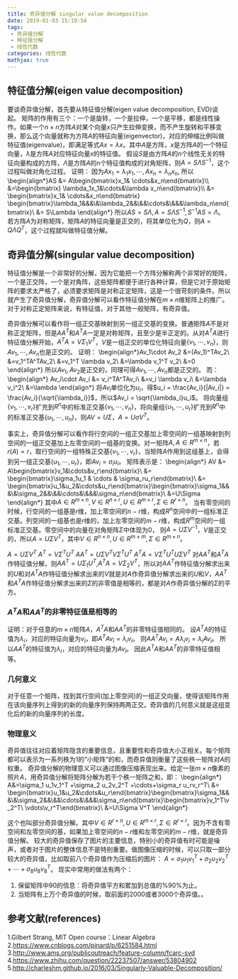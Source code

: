 ```yaml
---
title: 奇异值分解 singular value decomposition
date: 2019-01-03 15:19:54
tags:
 - 奇异值分解
 - 特征值分解
 - 线性代数
categories: 线性代数
mathjax: true
---
```


## 特征值分解(eigen value decomposition)
要谈奇异值分解，首先要从特征值分解(eigen value decomposition, EVD)谈起。
矩阵的作用有三个：一个是旋转，一个是拉伸，一个是平移，都是线性操作。如果一个$n\times n$方阵$A$对某个向量$x$只产生拉伸变换，而不产生旋转和平移变换，那么这个向量就称为方阵$A$的特征向量(eigenvector)，对应的伸缩比例叫做特征值(eigenvalue)，即满足等式$Ax = \lambda x$。其中$A$是方阵，$x$是方阵$A$的一个特征向量，$\lambda$是方阵$A$对应特征向量$x$的特征值。
假设$S$是由方阵$A$的$n$个线性无关的特征向量构成的方阵，$\Lambda$是方阵$A$的$n$个特征值构成的对角矩阵，则$A=S\Lambda S^{-1}$，这个过程叫做对角化过程。
证明：
因为$Ax_1 = \lambda_1 x_1,\cdots,Ax_n = \lambda_n x_n$,
所以
\begin{align\*}AS &= A\begin{bmatrix}x_1& \cdots&x_n\end{bmatrix}\\\\
&=\begin{bmatrix} \lambda_1x_1&\cdots&\lambda x_n\end{bmatrix}\\\\
&= \begin{bmatrix}x_1& \cdots&x_n\end{bmatrix} \begin{bmatrix}\lambda_1&&&\\&\lambda_2&&\\&&\cdots&\\&&&\lambda_n\end{bmatrix}\\
&= S\Lambda
\end{align\*}
所以$AS=S\Lambda, A=S\Lambda S^{-1}, S^{-1}AS=\Lambda$。
若方阵$A$为对称矩阵，矩阵$A$的特征向量是正交的，将其单位化为$Q$，则$A=Q\Lambda Q^T$，这个过程就叫做特征值分解。

## 奇异值分解(singular value decomposition)
特征值分解是一个非常好的分解，因为它能把一个方阵分解称两个非常好的矩阵，一个是正交阵，一个是对角阵，这些矩阵都便于进行各种计算，但是它对于原始矩阵的要求太严格了，必须要求矩阵是对称正定矩阵，这是一个很苛刻的条件。所以就产生了奇异值分解，奇异值分解可以看作特征值分解在$m\times n$维矩阵上的推广。对于对称正定矩阵来说，有特征值，对于其他一般矩阵，有奇异值。

奇异值分解可以看作将一组正交基映射到另一组正交基的变换。普通矩阵$A$不是对称正定矩阵，但是$AA^T$和$A^TA$一定是对称矩阵，且至少是半正定的。从对$A^TA$进行特征值分解开始，$A^TA=V\Sigma_1V^T$，$V$是一组正交的单位化特征向量$\{v_1,\cdots,v_n\}$，则$Av_1,\cdots,Av_n$也是正交的。
证明：
\begin{align\*}Av_1\cdot Av_2 &=(Av_1)^TAv_2\\
&=v_1^TA^TAv_2\\
&=v_1^T \lambda v_2\\
&=\lambda v_1^T v_2\\
&=0
\end{align\*}
所以$Av_1,Av_2$是正交的，同理可得$Av_1,\cdots,Av_n$都是正交的。
而：
\begin{align\*}
Av_i\cdot Av_i &= v_i^TA^TAv_i\\
&=v_i \lambda v_i\\
&=\lambda v_i^2\\
&=\lambda
\end{align\*}
将$Av_i$单位化为$u_i$，得$u_i = \frac{Av_i}{|Av_i|} = \frac{Av_i}{\sqrt{\lambda_i}}$，所以$Av_i = \sqrt{\lambda_i}u_i$。
将向量组$\{v_1,\cdots,v_r\}$扩充到$R^n$中的标准正交基$\{v_1,\cdots,v_n\}$，将向量组$\{u_1,\cdots,u_r\}$扩充到$R^n$中的标准正交基$\{u_1,\cdots,u_n\}$，则$AV = U\Sigma$，$A=U\sigma V^T$。

事实上，奇异值分解可以看作将行空间的一组正交基加上零空间的一组基映射到列空间的一组正交基加上左零空间的一组基的变换。对一矩阵$A,A\in R^{m\times n}$，若$r(A)=r$，取行空间的一组特殊正交基$\{v_1,\cdots,v_r\}$，当矩阵$A$作用到这组基上，会得到另一组正交基$\{u_1,\cdots,u_r\}$，即$Av_i = \sigma_iu_i$。
矩阵表示是：
\begin{align\*}
AV &= A\begin{bmatrix}v_1&\cdots&v_r\end{bmatrix}\\
&= \begin{bmatrix}\sigma_1u_1 & \cdots & \sigma_ru_r\end{bmatrix}\\
&= \begin{bmatrix}u_1&u_2&\cdots&u_r\end{bmatrix}\begin{bmatrix}\sigma_1&&&\\&\sigma_2&&\\&&\cdots&\\&&&\sigma_n\end{bmatrix}\\
&=U\Sigma
\end{align\*}
其中$A\in R^{m\times n}, V\in R^{n\times r},U\in R^{m\times r}, \Sigma \in R^{r\times n}$。
当有零空间的时候，行空间的一组基是$r$维，加上零空间的$n-r$维，构成$R^n$空间中的一组标准正交基。列空间的一组基也是$r$维的，加上左零空间的$m-r$维，构成$R^m$空间的一组标准正交基。零空间中的向量在对角矩阵$\Sigma$中体现为$0$，
则$A=U\Sigma V^{-1}$，$V$是正交的，所以$A=U\Sigma V^T$，其中$V\in R^{n\times n}, U\in R^{m\times m}, \Sigma \in R^{m\times n}$。

$A=U\Sigma V^T$
$A^T = V\Sigma^TU^T$
$AA^T = U\Sigma V^TV\Sigma^TU^T$
$A^TA = V\Sigma^TU^TU\Sigma V^T$
对$AA^T$和$A^TA$作特征值分解，则$AA^T = U\Sigma_1U^T$,$A^TA=V\Sigma_2V^T$，所以对$AA^T$作特征值分解求出来的$U$和对$A^TA$作特征值分解求出来的$V$就是对$A$作奇异值分解求出来的$U$和$V$，$AA^T$和$A^TA$作特征值分解求出来的$\Sigma$的非零值是相等的，都是对$A$作奇异值分解的$\Sigma$的平方。

### $A^TA$和$AA^T$的非零特征值是相等的
证明：对于任意的$m\times n$矩阵$A$，$A^TA$和$AA^T$的非零特征值相同的。 设$A^TA$的特征值为$\lambda_i$，对应的特征向量为$v_i$，即$A^TAv_i = \lambda_i v_i$。
则$AA^T Av_i = A\lambda_iv_i = \lambda_i Av_i$。
所以$AA^T$的特征值为$\lambda_i$，对应的特征向量为$Av_i$。
因此$A^TA$和$AA^T$的非零特征值相等。

### 几何意义
对于任意一个矩阵，找到其行空间(加上零空间)的一组正交向量，使得该矩阵作用在该向量序列上得到的新的向量序列保持两两正交。奇异值的几何意义就是这组变化后的新的向量序列的长度。

### 物理意义
奇异值往往对应着矩阵隐含的重要信息，且重要性和奇异值大小正相关。每个矩阵都可以表示为一系列秩为$1$的“小矩阵”的和，而奇异值则衡量了这些秩一矩阵对$A$的权重。
奇异值分解的物理意义可以通过图像压缩表现出来。给定一张$m\times n$像素的照片$A$，用奇异值分解将矩阵分解为若干个秩一矩阵之和，即：
\begin{align\*}
A&=\sigma_1 u_1v_1^T +\sigma_2 u_2v_2^T +\cdots+\sigma_r u_rv_r^T\\
&= \begin{bmatrix}u_1&u_2&\cdots&u_r\end{bmatrix}\begin{bmatrix}\sigma_1&&&\\&\sigma_2&&\\&&\cdots&\\&&&\sigma_n\end{bmatrix}\begin{bmatrix}v_1^T\\v_2^T\\ \vdots\\v_r^T\end{bmatrix}\\
&=U\Sigma V^T
\end{align\*}

这个也叫部分奇异值分解。其中$V\in R^{r\times n}, U\in R^{m\times r}, \Sigma \in R^{r\times r}$。因为不含有零空间和左零空间的基，如果加上零空间的$n-r$维和左零空间的$m-r$维，就是奇异值分解。
较大的奇异值保存了图片的主要信息，特别小的奇异值有时可能是噪声，或者对于图片的整体信息不是特别重要。做图像压缩的时候，可以只取一部分较大的奇异值，比如取前八个奇异值作为压缩后的图片：
$A = \sigma_1 u_1v_1^T +\sigma_2 u_2v_2^T + \cdots + \sigma_8 u_8v_8^T$。
现实中常用的做法有两个：
1. 保留矩阵中$90%$的信息：将奇异值平方和累加到总值的%90%为止。
2. 当矩阵有上万个奇异值的时候，取前面的$2000$或者$3000$个奇异值。。

## 参考文献(references)
1.Gilbert Strang, MIT Open course：Linear Algebra
2.https://www.cnblogs.com/pinard/p/6251584.html
3.http://www.ams.org/publicoutreach/feature-column/fcarc-svd
4.https://www.zhihu.com/question/22237507/answer/53804902
5.http://charleshm.github.io/2016/03/Singularly-Valuable-Decomposition/
